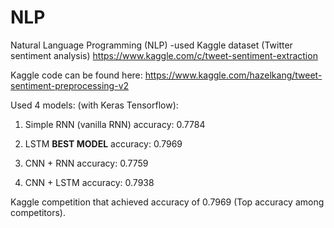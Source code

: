# NLP

Natural Language Programming (NLP) 
-used Kaggle dataset (Twitter sentiment analysis)
https://www.kaggle.com/c/tweet-sentiment-extraction

Kaggle code can be found here: https://www.kaggle.com/hazelkang/tweet-sentiment-preprocessing-v2

Used 4 models: (with Keras Tensorflow):

1) Simple RNN (vanilla RNN)
accuracy: 0.7784

2) LSTM **BEST MODEL**
accuracy: 0.7969

3) CNN + RNN
accuracy: 0.7759

4) CNN + LSTM
accuracy: 0.7938

Kaggle competition that achieved accuracy of 0.7969 (Top accuracy among competitors). 
